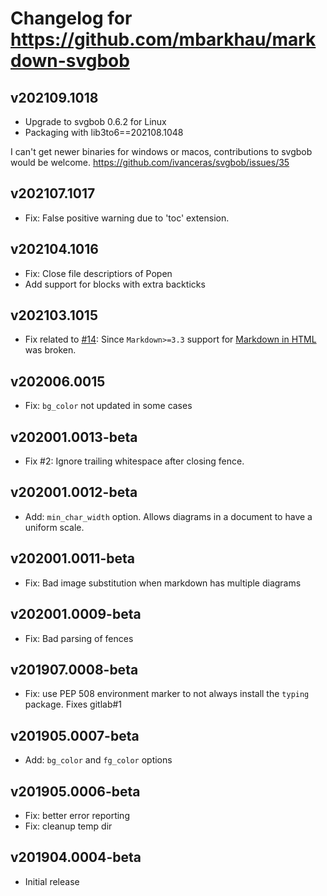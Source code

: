 # Changelog for https://github.com/mbarkhau/markdown-svgbob

## v202109.1018

 - Upgrade to svgbob 0.6.2 for Linux
 - Packaging with lib3to6==202108.1048

I can't get newer binaries for windows or macos, contributions to
svgbob would be welcome. https://github.com/ivanceras/svgbob/issues/35


## v202107.1017

 - Fix: False positive warning due to 'toc' extension.


## v202104.1016

 - Fix: Close file descriptiors of Popen
 - Add support for blocks with extra backticks


## v202103.1015

 - Fix related to [#14](https://gitlab.com/mbarkhau/markdown-katex/-/issues/14): Since `Markdown>=3.3` support for [Markdown in HTML][md_in_html] was broken.

[md_in_html]: https://python-markdown.github.io/extensions/md_in_html/


## v202006.0015

 - Fix: `bg_color` not updated in some cases


## v202001.0013-beta

 - Fix #2: Ignore trailing whitespace after closing fence.


## v202001.0012-beta

 - Add: `min_char_width` option. Allows diagrams in a document to have a uniform scale.


## v202001.0011-beta

 - Fix: Bad image substitution when markdown has multiple diagrams


## v202001.0009-beta

 - Fix: Bad parsing of fences


## v201907.0008-beta

 - Fix: use PEP 508 environment marker to not always install the `typing` package. Fixes gitlab#1


## v201905.0007-beta

 - Add: `bg_color` and `fg_color` options


## v201905.0006-beta

 - Fix: better error reporting
 - Fix: cleanup temp dir


## v201904.0004-beta

 - Initial release
